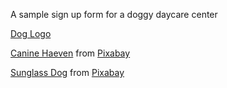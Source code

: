 A sample sign up form for a doggy daycare center

<a href="https://logowik.com/free-vector-peeking-dog-logo-template-64080.html"> 
Dog Logo</a>

<a href="https://pixabay.com/users/wohibo8742-42387927/?utm_source=link-attribution&utm_medium=referral&utm_campaign=image&utm_content=8699688">Canine Haeven</a> from <a href="https://pixabay.com//?utm_source=link-attribution&utm_medium=referral&utm_campaign=image&utm_content=8699688">Pixabay</a>

<a href="https://pixabay.com/vectors/dog-canine-puppy-happy-sunny-7897456/">Sunglass Dog</a> from <a href="www.pixabay.com"> Pixabay </a>